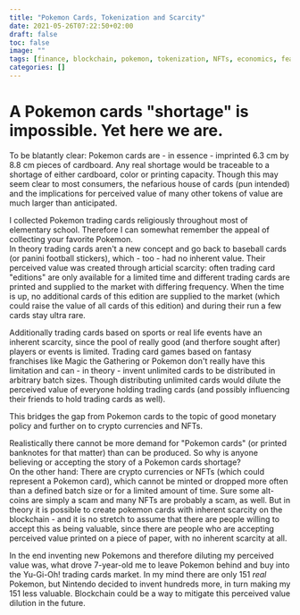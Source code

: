 ```yaml
---
title: "Pokemon Cards, Tokenization and Scarcity"
date: 2021-05-26T07:22:50+02:00
draft: false
toc: false
image: ""
tags: [finance, blockchain, pokemon, tokenization, NFTs, economics, featured]
categories: []
---
```


# A Pokemon cards "shortage" is impossible. Yet here we are.
<!--more-->
To be blatantly clear: Pokemon cards are - in essence - imprinted 6.3 cm by 8.8 cm pieces of cardboard. Any real shortage would be traceable to a shortage of either cardboard, color or printing capacity. Though this may seem clear to most consumers, the nefarious house of cards (pun intended) and the implications for perceived value of many other tokens of value are much larger than anticipated.

I collected Pokemon trading cards religiously throughout most of elementary school. Therefore I can somewhat remember the appeal of collecting your favorite Pokemon.<br />
In theory trading cards aren't a new concept and go back to baseball cards (or panini football stickers), which - too - had no inherent value. Their perceived value was created through articial scarcity: often trading card "editions" are only available for a limited time and different trading cards are printed and supplied to the market with differing frequency. When the time is up, no additional cards of this edition are supplied to the market (which could raise the value of all cards of this edition) and during their run a few cards stay ultra rare.

Additionally trading cards based on sports or real life events have an inherent scarcity, since the pool of really good (and therfore sought after) players or events is limited. Trading card games based on fantasy franchises like Magic the Gathering or Pokemon don't really have this limitation and can - in theory - invent unlimited cards to be distributed in arbitrary batch sizes. Though distributing unlimited cards would dilute the perceived value of everyone holding trading cards (and possibly influencing their friends to hold trading cards as well).

This bridges the gap from Pokemon cards to the topic of good monetary policy and further on to crypto currencies and NFTs.

Realistically there cannot be more demand for "Pokemon cards" (or printed banknotes for that matter) than can be produced. So why is anyone believing or accepting the story of a Pokemon cards shortage?<br />
On the other hand: There are crypto currencies or NFTs (which could represent a Pokemon card), which cannot be minted or dropped more often than a defined batch size or for a limited amount of time. Sure some alt-coins are simply a scam and many NFTs are probably a scam, as well. But in theory it is possible to create pokemon cards with inherent scarcity on the blockchain - and it is no stretch to assume that there are people willing to accept this as being valuable, since there are people who are accepting perceived value printed on a piece of paper, with no inherent scarcity at all.

In the end inventing new Pokemons and therefore diluting my perceived value was, what drove 7-year-old me to leave Pokemon behind and buy into the Yu-Gi-Oh! trading cards market. In my mind there are only 151 *real* Pokemon, but Nintendo decided to invent hundreds more, in turn making my 151 less valuable. Blockchain could be a way to mitigate this perceived value dilution in the future.
